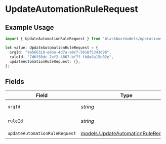 # UpdateAutomationRuleRequest

## Example Usage

```typescript
import { UpdateAutomationRuleRequest } from "blackbox/models/operations";

let value: UpdateAutomationRuleRequest = {
  orgId: "9a566318-e8be-4d7a-a0c7-5616f5343d96",
  ruleId: "7d6f50dc-7ef2-4867-bf7f-fb8a9a15c02e",
  updateAutomationRuleRequest: {},
};
```

## Fields

| Field                                                                             | Type                                                                              | Required                                                                          | Description                                                                       |
| --------------------------------------------------------------------------------- | --------------------------------------------------------------------------------- | --------------------------------------------------------------------------------- | --------------------------------------------------------------------------------- |
| `orgId`                                                                           | *string*                                                                          | :heavy_check_mark:                                                                | Organization ID                                                                   |
| `ruleId`                                                                          | *string*                                                                          | :heavy_check_mark:                                                                | Automation rule ID                                                                |
| `updateAutomationRuleRequest`                                                     | [models.UpdateAutomationRuleRequest](../../models/updateautomationrulerequest.md) | :heavy_check_mark:                                                                | N/A                                                                               |